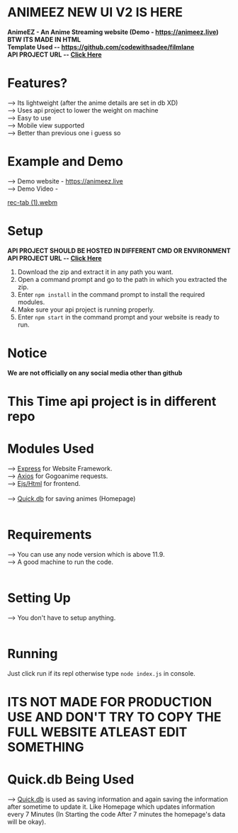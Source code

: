 # ANIMEEZ NEW UI V2 IS HERE
**AnimeEZ - An Anime Streaming website (Demo - https://animeez.live) BTW ITS MADE IN HTML** <br>
**Template Used -- https://github.com/codewithsadee/filmlane** <br>
**API PROJECT URL -- [Click Here](https://github.com/dhvitOP/AnimeEZ-api)** <br>
# Features?
--> Its lightweight (after the anime details are set in db XD) <br>
--> Uses api project to lower the weight on machine <br>
--> Easy to use <br>
--> Mobile view supported <br>
--> Better than previous one i guess so

# Example and Demo
--> Demo website - https://animeez.live <br>
--> Demo Video - 


[rec-tab (1).webm](https://user-images.githubusercontent.com/77879772/185559769-a22aad33-c1f2-45ec-8c02-00def16e9b4e.webm)

# Setup
**API PROJECT SHOULD BE HOSTED IN DIFFERENT CMD OR ENVIRONMENT** <br>
**API PROJECT URL -- [Click Here](https://github.com/dhvitOP/AnimeEZ-api)** <br>
1. Download the zip and extract it in any path you want. <br>
2. Open a command prompt and go to the path in which you extracted the zip.<br>
3. Enter `npm install` in the command prompt to install the required modules.<br>
4. Make sure your api project is running properly. <br>
5. Enter `npm start` in the command prompt and your website is ready to run. <br>


# Notice 
**We are not officially on any social media other than github** <br>

# This Time api project is in different repo

# Modules Used
--> [Express](https://expressjs.com/en/starter/installing.html) for Website Framework. <br> 
--> [Axios](https://axios-http.com/docs/intro) for Gogoanime requests. <br> 
--> [Ejs/Html](https://ejs.co/#docs) for frontend. <br>  
--> [Quick.db](https://quickdb.js.org/) for saving animes (Homepage) <br>  <br> 

# Requirements
--> You can use any node version which is above 11.9. <br> 
--> A good machine to run the code. <br>  <br> 



# Setting Up 
--> You don't have to setup anything. <br>  <br> 

# Running 
Just click run if its repl otherwise type `node index.js` in console. <br> 

# ITS NOT MADE FOR PRODUCTION USE AND DON'T TRY TO COPY THE FULL WEBSITE ATLEAST EDIT SOMETHING

# Quick.db Being Used 
--> [Quick.db](https://quickdb.js.org/) is used as saving information and again saving the information after sometime to update it. Like Homepage which updates information every 7 Minutes (In Starting the code After 7 minutes the homepage's data will be okay).
